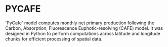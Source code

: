 # PYCAFE
'PyCafe' model computes monthly net primary production following the Carbon, Absorption, Fluorescence Euphotic-resolving (CAFE) model. It was designed in Python to perform computations across latitude and longitude chunks for efficient processing of spatial data.

